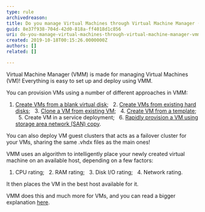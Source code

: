 ```yaml
---
type: rule
archivedreason: 
title: Do you manage Virtual Machines through Virtual Machine Manager (VMM)?
guid: 8e37f938-704d-42d0-818a-ff4018d1c856
uri: do-you-manage-virtual-machines-through-virtual-machine-manager-vmm
created: 2019-10-18T00:15:26.0000000Z
authors: []
related: []

---
```


Virtual Machine Manager (VMM) is made for managing Virtual Machines (VM)!
Everything is easy to set up and deploy using VMM.

<!--endintro-->

You can provision VMs using a number of different approaches in VMM:

1. [Create VMs from a blank virtual disk](https&#58;//docs.microsoft.com/en-us/system-center/vmm/vm-blank-disk?view=sc-vmm-2019);
  2. [Create VMs from existing hard disks](https&#58;//docs.microsoft.com/en-us/system-center/vmm/vm-existing-disk?view=sc-vmm-2019);
  3. [Clone a VM from existing VM](https&#58;//docs.microsoft.com/en-us/system-center/vmm/vm-clone?view=sc-vmm-2019);
  4. [Create VM from a template](https&#58;//docs.microsoft.com/en-us/system-center/vmm/vm-template?view=sc-vmm-2019);
  5. Create VM in a service deployment;
  6. [Rapidly provision a VM using storage area network (SAN) copy](https&#58;//docs.microsoft.com/en-us/system-center/vmm/vm-san-copy?view=sc-vmm-2019).

You can also deploy VM guest clusters that acts as a failover cluster for your VMs, sharing the same .vhdx files as the main ones!

VMM uses an algorithm to intelligently place your newly created virtual machine on an available host, depending on a few factors:

1. CPU rating;
  2. RAM rating;
  3. Disk I/O rating;
  4. Network rating.

It then places the VM in the best host available for it.

VMM does this and much more for VMs, and you can read a bigger explanation [here](https&#58;//docs.microsoft.com/en-us/system-center/vmm/provision-vms?view=sc-vmm-2019).
